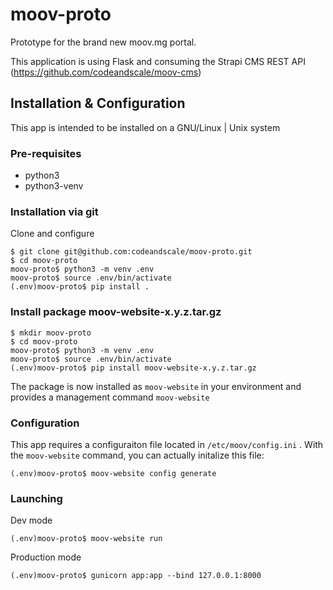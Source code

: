 # moov-proto

Prototype for the brand new moov.mg portal.

This application is using Flask and consuming the Strapi CMS REST API (https://github.com/codeandscale/moov-cms)

## Installation & Configuration

This app is intended to be installed on a GNU/Linux | Unix system

### Pre-requisites

* python3
* python3-venv

### Installation via git

Clone and configure

```
$ git clone git@github.com:codeandscale/moov-proto.git
$ cd moov-proto
moov-proto$ python3 -m venv .env
moov-proto$ source .env/bin/activate
(.env)moov-proto$ pip install .
```

### Install package moov-website-x.y.z.tar.gz

```
$ mkdir moov-proto
$ cd moov-proto
moov-proto$ python3 -m venv .env
moov-proto$ source .env/bin/activate
(.env)moov-proto$ pip install moov-website-x.y.z.tar.gz
```

The package is now installed as `moov-website` in your environment and provides a management command `moov-website`

### Configuration

This app requires a configuraiton file located in `/etc/moov/config.ini` .
With the `moov-website` command, you can actually initalize this file:

```
(.env)moov-proto$ moov-website config generate
```

### Launching

Dev mode

```
(.env)moov-proto$ moov-website run
```

Production mode

```
(.env)moov-proto$ gunicorn app:app --bind 127.0.0.1:8000
```
